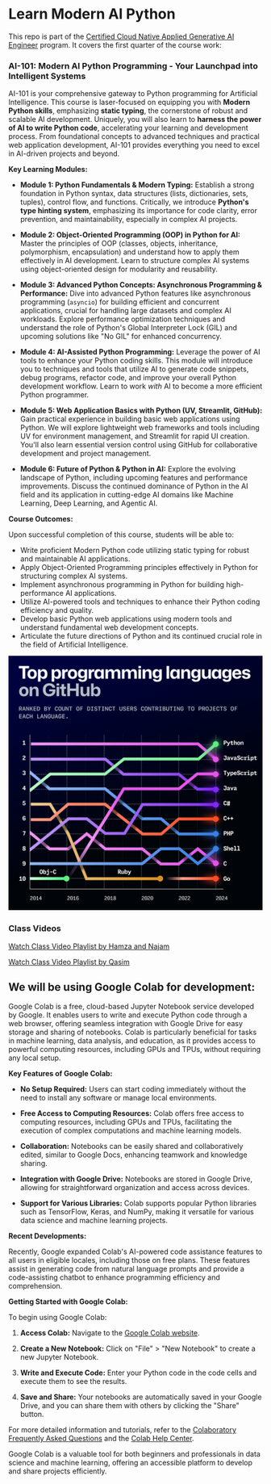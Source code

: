 # Learn Modern AI Python

This repo is part of the [Certified Cloud Native Applied Generative AI Engineer](https://docs.google.com/document/d/15usu1hkrrRLRjcq_3nCTT-0ljEcgiC44iSdvdqrCprk/edit?usp=sharing) program. It covers the first quarter of the course work:

### AI-101: Modern AI Python Programming - Your Launchpad into Intelligent Systems

AI-101 is your comprehensive gateway to Python programming for Artificial Intelligence. This course is laser-focused on equipping you with **Modern Python skills**, emphasizing **static typing**, the cornerstone of robust and scalable AI development.  Uniquely, you will also learn to **harness the power of AI to write Python code**, accelerating your learning and development process. From foundational concepts to advanced techniques and practical web application development, AI-101 provides everything you need to excel in AI-driven projects and beyond.

**Key Learning Modules:**
*   **Module 1: Python Fundamentals & Modern Typing:**  Establish a strong foundation in Python syntax, data structures (lists, dictionaries, sets, tuples), control flow, and functions.  Critically, we introduce **Python's type hinting system**, emphasizing its importance for code clarity, error prevention, and maintainability, especially in complex AI projects.

*   **Module 2: Object-Oriented Programming (OOP) in Python for AI:** Master the principles of OOP (classes, objects, inheritance, polymorphism, encapsulation) and understand how to apply them effectively in AI development. Learn to structure complex AI systems using object-oriented design for modularity and reusability.

*   **Module 3: Advanced Python Concepts: Asynchronous Programming & Performance:**  Dive into advanced Python features like asynchronous programming (`asyncio`) for building efficient and concurrent applications, crucial for handling large datasets and complex AI workloads. Explore performance optimization techniques and understand the role of Python's Global Interpreter Lock (GIL) and upcoming solutions like "No GIL" for enhanced concurrency.

*   **Module 4:  AI-Assisted Python Programming:**  Leverage the power of AI tools to enhance your Python coding skills. This module will introduce you to techniques and tools that utilize AI to generate code snippets, debug programs, refactor code, and improve your overall Python development workflow.  Learn to work *with* AI to become a more efficient Python programmer.

*   **Module 5:  Web Application Basics with Python (UV, Streamlit, GitHub):**  Gain practical experience in building basic web applications using Python. We will explore lightweight web frameworks and tools including UV for environment management, and Streamlit for rapid UI creation. You'll also learn essential version control using GitHub for collaborative development and project management.  

*   **Module 6:  Future of Python & Python in AI:**  Explore the evolving landscape of Python, including upcoming features and performance improvements.  Discuss the continued dominance of Python in the AI field and its application in cutting-edge AI domains like Machine Learning, Deep Learning, and Agentic AI.

**Course Outcomes:**

Upon successful completion of this course, students will be able to:

*   Write proficient Modern Python code utilizing static typing for robust and maintainable AI applications.
*   Apply Object-Oriented Programming principles effectively in Python for structuring complex AI systems.
*   Implement asynchronous programming in Python for building high-performance AI applications.
*   Utilize AI-powered tools and techniques to enhance their Python coding efficiency and quality.
*   Develop basic Python web applications using modern tools and understand fundamental web development concepts.
*   Articulate the future directions of Python and its continued crucial role in the field of Artificial Intelligence.



![Python](top-python.webp)

### Class Videos

[Watch Class Video Playlist by Hamza and Najam](https://www.youtube.com/playlist?list=PL0vKVrkG4hWonNrHafPb2ZD-VnlzVUwmA)

[Watch Class Video Playlist by Qasim](https://www.youtube.com/playlist?list=PL0vKVrkG4hWrEujmnC7v2mSiaXMV_Tfu0)

## We will be using Google Colab for development:

Google Colab is a free, cloud-based Jupyter Notebook service developed by Google. It enables users to write and execute Python code through a web browser, offering seamless integration with Google Drive for easy storage and sharing of notebooks. Colab is particularly beneficial for tasks in machine learning, data analysis, and education, as it provides access to powerful computing resources, including GPUs and TPUs, without requiring any local setup. 

**Key Features of Google Colab:**

- **No Setup Required:** Users can start coding immediately without the need to install any software or manage local environments. 

- **Free Access to Computing Resources:** Colab offers free access to computing resources, including GPUs and TPUs, facilitating the execution of complex computations and machine learning models. 

- **Collaboration:** Notebooks can be easily shared and collaboratively edited, similar to Google Docs, enhancing teamwork and knowledge sharing. 

- **Integration with Google Drive:** Notebooks are stored in Google Drive, allowing for straightforward organization and access across devices. 

- **Support for Various Libraries:** Colab supports popular Python libraries such as TensorFlow, Keras, and NumPy, making it versatile for various data science and machine learning projects. 

**Recent Developments:**

Recently, Google expanded Colab's AI-powered code assistance features to all users in eligible locales, including those on free plans. These features assist in generating code from natural language prompts and provide a code-assisting chatbot to enhance programming efficiency and comprehension. 

**Getting Started with Google Colab:**

To begin using Google Colab:

1. **Access Colab:** Navigate to the [Google Colab website](https://colab.research.google.com/).

2. **Create a New Notebook:** Click on "File" > "New Notebook" to create a new Jupyter Notebook.

3. **Write and Execute Code:** Enter your Python code in the code cells and execute them to see the results.

4. **Save and Share:** Your notebooks are automatically saved in your Google Drive, and you can share them with others by clicking the "Share" button.

For more detailed information and tutorials, refer to the [Colaboratory Frequently Asked Questions](https://research.google.com/colaboratory/faq.html) and the [Colab Help Center](https://support.google.com/colab/).

Google Colab is a valuable tool for both beginners and professionals in data science and machine learning, offering an accessible platform to develop and share projects efficiently. 

